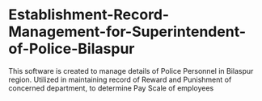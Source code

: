 # Establishment-Record-Management-for-Superintendent-of-Police-Bilaspur
This software is created to manage details of Police Personnel in Bilaspur region. Utilized in maintaining record of Reward and Punishment of concerned department, to determine Pay Scale of employees
